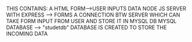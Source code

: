 THIS CONTAINS:
A HTML FORM-->USER INPUTS DATA
NODE JS SERVER WITH EXPRESS --> FORMS A CONNECTION BTW SERVER WHICH CAN TAKE FORM INPUT FROM USER AND STORE IT IN MYSQL DB
MYSQL DATABASE --> "studetdb" DATABASE IS CREATED TO STORE THE INCOMING DATA

